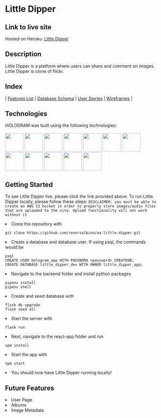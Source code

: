 # Little Dipper

<!-- # <img src="/public/static/images/logo.jpg" alt="profile page for logged-in user wireframe" style="width:50px;"/>   MoOA - *Museum of Online Art*  -->


<!-- ## Table of Contents
  - [Description](#description)
  - [Index](#index)
  - [Link to live site](#link-to-live-site)
  - [Technologies](#technologies)
  - [Getting Started](#getting-started)
  - [Demo](#demo)
 -->
 
## Link to live site

Hosted on Heroku: [Little Dipper](https://little-dipper.herokuapp.com/)

## Description

Little Dipper is a platform where users can share and comment on images. Little Dipper is clone of flickr.

## Index
| [Features List](https://github.com/reversalbino/aa-little-dipper/wiki/Features) | [Database Schema](https://github.com/reversalbino/aa-little-dipper/wiki/DB-Schema) | [User Stories](https://github.com/reversalbino/aa-little-dipper/wiki/User-Stories) | [Wireframes](https://github.com/reversalbino/aa-little-dipper/wiki/Wireframes) |




## Technologies

HOLOGRAM was built using the following technologies:
<br>
<br>
<img src="https://cdn.jsdelivr.net/gh/devicons/devicon/icons/python/python-original-wordmark.svg" style="width:60px;" />
<img src="https://cdn.jsdelivr.net/gh/devicons/devicon/icons/react/react-original-wordmark.svg" style="width:60px;" />
<img src="https://cdn.jsdelivr.net/gh/devicons/devicon/icons/redux/redux-original.svg" style="width:60px;" />
<img src="https://cdn.jsdelivr.net/gh/devicons/devicon/icons/flask/flask-original.svg" style="width:60px;" />
<img src="https://cdn.jsdelivr.net/gh/devicons/devicon/icons/postgresql/postgresql-original-wordmark.svg" style="width:60px;" />
<img src="https://cdn.jsdelivr.net/gh/devicons/devicon/icons/sqlalchemy/sqlalchemy-original.svg" style="width:60px;" />
<img src="https://cdn.jsdelivr.net/gh/devicons/devicon/icons/amazonwebservices/amazonwebservices-original-wordmark.svg" style="width:60px;" />
<img src="https://cdn.jsdelivr.net/gh/devicons/devicon/icons/html5/html5-plain-wordmark.svg" style="width:60px;" />
<img src="https://cdn.jsdelivr.net/gh/devicons/devicon/icons/css3/css3-plain-wordmark.svg" style="width:60px;" />
<img src="https://cdn.jsdelivr.net/gh/devicons/devicon/icons/git/git-original.svg" style="width:60px;" />
<img src="https://cdn.jsdelivr.net/gh/devicons/devicon/icons/vscode/vscode-original-wordmark.svg" style="width:60px;" />
<img src="https://cdn.jsdelivr.net/gh/devicons/devicon/icons/heroku/heroku-plain-wordmark.svg" style="width:60px;" />



## Getting Started
To see Little Dipper live, please click the link provided above.
To run Little Dipper locally, please follow these steps:
`DISCLAIMER: you must be able to create an AWS S3 bucket in order to properly store images/audio files that are uploaded to the site. Upload functionality will not work without it`
  <li>Clone the repository with  </li> 
  
    git clone https://github.com/reversalbino/aa-little-dipper.git
    
  <li>Create a database and database user. If using psql, the commands would be</li>
  
    psql
    CREATE USER hologram_app WITH PASSWORD <password> CREATEDB;
    CREATE DATABASE little_dipper_dev WITH OWNER little_dipper_app;
    
  <li>Navigate to the backend folder and install python packages </li>
  
    pipenv install
    pipenv shell
  
  <li>Create and seed database with </li>
  
    flask db upgrade
    flask seed all
    
  <li>Start the server with </li>
  
    flask run
    
  <li>Next, navigate to the react-app folder and run </li>
  
    npm install
    
  <li>Start the app with </li>
  
    npm start
    
  <li>You should now have Little Dipper running locally!</li>
  
## Future Features

  <li>User Page</li>
  <li>Albums</li>
  <li>Image Metadata</li>
  
